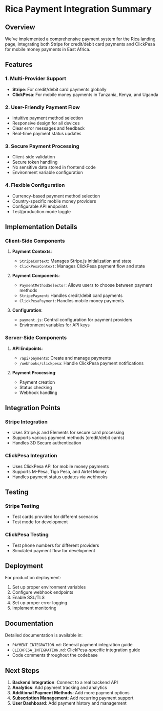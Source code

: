 # Rica Payment Integration Summary

## Overview

We've implemented a comprehensive payment system for the Rica landing page, integrating both Stripe for credit/debit card payments and ClickPesa for mobile money payments in East Africa.

## Features

### 1. Multi-Provider Support

- **Stripe**: For credit/debit card payments globally
- **ClickPesa**: For mobile money payments in Tanzania, Kenya, and Uganda

### 2. User-Friendly Payment Flow

- Intuitive payment method selection
- Responsive design for all devices
- Clear error messages and feedback
- Real-time payment status updates

### 3. Secure Payment Processing

- Client-side validation
- Secure token handling
- No sensitive data stored in frontend code
- Environment variable configuration

### 4. Flexible Configuration

- Currency-based payment method selection
- Country-specific mobile money providers
- Configurable API endpoints
- Test/production mode toggle

## Implementation Details

### Client-Side Components

1. **Payment Contexts**:
   - `StripeContext`: Manages Stripe.js initialization and state
   - `ClickPesaContext`: Manages ClickPesa payment flow and state

2. **Payment Components**:
   - `PaymentMethodSelector`: Allows users to choose between payment methods
   - `StripePayment`: Handles credit/debit card payments
   - `ClickPesaPayment`: Handles mobile money payments

3. **Configuration**:
   - `payment.js`: Central configuration for payment providers
   - Environment variables for API keys

### Server-Side Components

1. **API Endpoints**:
   - `/api/payments`: Create and manage payments
   - `/webhooks/clickpesa`: Handle ClickPesa payment notifications

2. **Payment Processing**:
   - Payment creation
   - Status checking
   - Webhook handling

## Integration Points

### Stripe Integration

- Uses Stripe.js and Elements for secure card processing
- Supports various payment methods (credit/debit cards)
- Handles 3D Secure authentication

### ClickPesa Integration

- Uses ClickPesa API for mobile money payments
- Supports M-Pesa, Tigo Pesa, and Airtel Money
- Handles payment status updates via webhooks

## Testing

### Stripe Testing

- Test cards provided for different scenarios
- Test mode for development

### ClickPesa Testing

- Test phone numbers for different providers
- Simulated payment flow for development

## Deployment

For production deployment:

1. Set up proper environment variables
2. Configure webhook endpoints
3. Enable SSL/TLS
4. Set up proper error logging
5. Implement monitoring

## Documentation

Detailed documentation is available in:

- `PAYMENT_INTEGRATION.md`: General payment integration guide
- `CLICKPESA_INTEGRATION.md`: ClickPesa-specific integration guide
- Code comments throughout the codebase

## Next Steps

1. **Backend Integration**: Connect to a real backend API
2. **Analytics**: Add payment tracking and analytics
3. **Additional Payment Methods**: Add more payment options
4. **Subscription Management**: Add recurring payment support
5. **User Dashboard**: Add payment history and management
